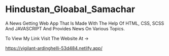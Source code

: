 # Hindustan_Gloabal_Samachar
A News Getting Web App That Is Made With The Help Of HTML, CSS, SCSS And JAVASCRIPT And Provides News On Various Topics.

To View My Link Visit The Website At ->

 https://vigilant-ardinghelli-53d484.netlify.app/
